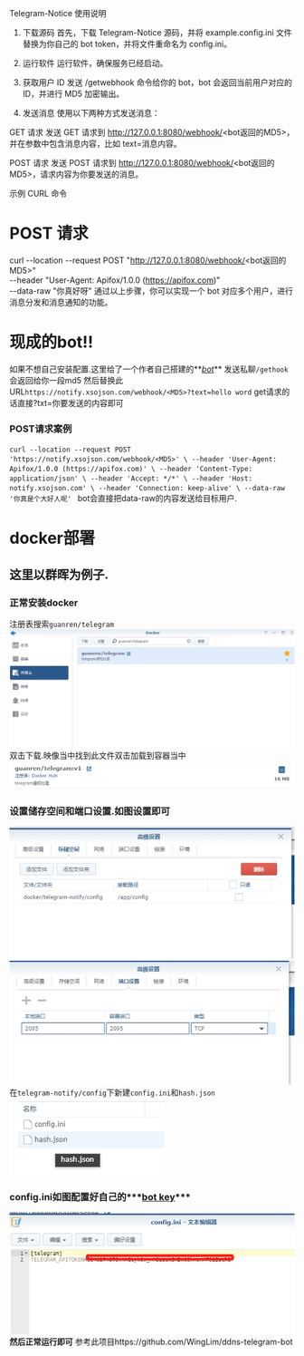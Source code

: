 Telegram-Notice 使用说明
1. 下载源码
首先，下载 Telegram-Notice 源码，并将 example.config.ini 文件替换为你自己的 bot token，并将文件重命名为 config.ini。

2. 运行软件
运行软件，确保服务已经启动。

3. 获取用户 ID
发送 /getwebhook 命令给你的 bot，bot 会返回当前用户对应的 ID，并进行 MD5 加密输出。

4. 发送消息
使用以下两种方式发送消息：

GET 请求
发送 GET 请求到 http://127.0.0.1:8080/webhook/<bot返回的MD5>，并在参数中包含消息内容，比如 text=消息内容。

POST 请求
发送 POST 请求到 http://127.0.0.1:8080/webhook/<bot返回的MD5>，请求内容为你要发送的消息。

示例 CURL 命令
<BASH>
# POST 请求
curl --location --request POST "http://127.0.0.1:8080/webhook/<bot返回的MD5>" \
--header "User-Agent: Apifox/1.0.0 (https://apifox.com)" \
--data-raw "你真好呀"
通过以上步骤，你可以实现一个 bot 对应多个用户，进行消息分发和消息通知的功能。
# 现成的bot!!

如果不想自己安装配置.这里给了一个作者自己搭建的**_[bot](https://t.me/fengtian_bot)_**
发送私聊`/gethook`会返回给你一段md5
然后替换此URL`https://notify.xsojson.com/webhook/<MD5>?text=hello word`
get请求的话直接?txt=你要发送的内容即可

### POST请求案例
`curl --location --request POST 'https://notify.xsojson.com/webhook/<MD5>' \
--header 'User-Agent: Apifox/1.0.0 (https://apifox.com)' \
--header 'Content-Type: application/json' \
--header 'Accept: */*' \
--header 'Host: notify.xsojson.com' \
--header 'Connection: keep-alive' \
--data-raw '你真是个大好人呢'
`
bot会直接把data-raw的内容发送给目标用户.

# docker部署
## 这里以群晖为例子.
### 正常安装docker
注册表搜索`guanren/telegram`
![步骤1](./image/步骤1.png)
双击下载.映像当中找到此文件双击加载到容器当中
![步骤2](./image/步骤2.png)
### 设置储存空间和端口设置.如图设置即可
![步骤3](./image/步骤3.png)
![步骤4](./image/步骤4.png)
在`telegram-notify/config`下新建`config.ini`和`hash.json`
![步骤5](./image/步骤5.png)

### config.ini如图配置好自己的***[bot key](https://www.teleme.io/articles/create_your_own_telegram_bot?hl=zh-hans)***
![文件格式](./image/文件格式.png)
**然后正常运行即可**
参考此项目https://github.com/WingLim/ddns-telegram-bot